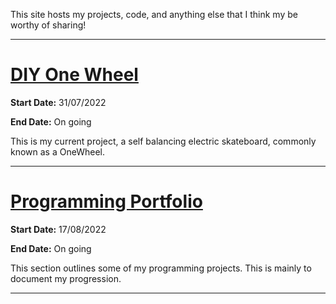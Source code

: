 This site hosts my projects, code, and anything else that I think my be worthy of sharing!

---

# [DIY One Wheel](./Pages/SBS.md)

**Start Date:** 31/07/2022

**End Date:** On going

This is my current project, a self balancing electric skateboard, commonly known as a OneWheel. 

---

# [Programming Portfolio](./programming/index.md)

**Start Date:** 17/08/2022

**End Date:** On going

This section outlines some of my programming projects. This is mainly to document my progression. 

---
